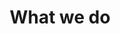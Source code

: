 ---
title: What we do
opener: How we work towards a more safe digital world
intro: We are a group of volunteers that scout the web for potential cyber
  security risks
whatwedocontent:
  title: What we do
  description: Lorem ipsum dolor sit amet consectetur. Pharetra ullamcorper
    elementum ipsum a eu duis. Id nunc ipsum vel ultricies ornare. Odio
    aliquet nisl etiam quis. Duis at nunc velit dolor arcu pharetra ornare.
    Purus quis ut tellus enim et felis penatibus enim morbi. Ultrices nec
    pulvinar orci varius sed gravida non.
scouting:
  title: Scouting for digital vulnerabilities on the web
  description: Lorem ipsum dolor sit amet consectetur. Sagittis volutpat risus
    euismod venenatis gravida purus non.
assessing:
  description: Lorem ipsum dolor sit amet consectetur. Sagittis volutpat risus
    euismod venenatis gravida purus non.
  title: Assessing the scope of the discovered vulnerability
reporting:
  description: Lorem ipsum dolor sit amet consectetur. Sagittis volutpat risus
    euismod venenatis gravida purus non.
  title: Reporting the vulnerability to the right people
---